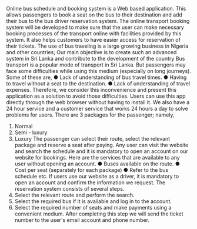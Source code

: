 Online bus schedule and booking system is a Web based application. This allows passengers to book
a seat on the bus to their destination and add their bus to the bus driver reservation system.
The online transport booking system will be developed to make sure that the user can make
necessary booking processes of the transport online with facilities provided by this system. It
also helps customers to have easier access for reservation of their tickets. The use of bus
traveling is a large growing business in Nigeria and other countries;
Our main objective is to create such an advanced system in Sri Lanka and contribute to the
development of the country
Bus transport is a popular mode of transport in Sri Lanka. But passengers may face some difficulties
while using this medium (especially on long journeys).
Some of these are,
● Lack of understanding of bus travel times.
● Having to travel without a seat to the destination.
● Lack of understanding of travel expenses.
Therefore, we consider this inconvenience and present this application as a solution to avoid those
difficulties. Users can use this app directly through the web browser without having to install it. We
also have a 24 hour service and a customer service that works 24 hours a day to solve problems for
users.
There are 3 packages for the passenger; namely,
1. Normal
2. Semi - luxury
3. Luxury
The passenger can select their route, select the relevant package and reserve a seat after paying.
Any user can visit the website and search the schedule and it is mandatory to open an account on
our website for bookings.
Here are the services that are available to any user without opening an account.
● Buses available on the route.
● Cost per seat (separately for each package)
● Refer to the bus schedule etc.
If users use our website as a driver, it is mandatory to open an account and confirm the information
we request.
The reservation system consists of several steps.
1. Select the relevant route and perform the search.
2. Select the required bus if it is available and log in to the account.
3. Select the required number of seats and make payments using a convenient
medium.
After completing this step we will send the ticket number to the user's email account and phone
number.
